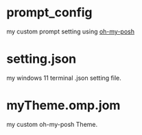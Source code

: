 # prompt_config
my custom prompt setting using
[oh-my-posh](https://github.com/jandedobbeleer/oh-my-posh)

# setting.json
my windows 11 terminal .json setting file.

# myTheme.omp.jom
my custom oh-my-posh Theme.

